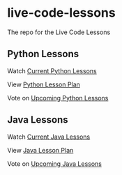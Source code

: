 # live-code-lessons
The repo for the Live Code Lessons

## Python Lessons
Watch [Current Python Lessons](https://www.youtube.com/playlist?list=PL2DoH4geuMIUW6FiMapctVi0EE9J3ZgY-)

View [Python Lesson Plan](https://github.com/the-mac/live-code-lessons/projects/2)

Vote on [Upcoming Python Lessons](https://github.com/the-mac/live-code-lessons/issues/2)

## Java Lessons
Watch [Current Java Lessons](https://youtube.com/playlist?list=PL2DoH4geuMIUW0LNNEL7yLCRN7SMuM5Yh)

View [Java Lesson Plan](https://github.com/the-mac/live-code-lessons/projects/1)

Vote on [Upcoming Java Lessons](https://github.com/the-mac/live-code-lessons/issues/1)
